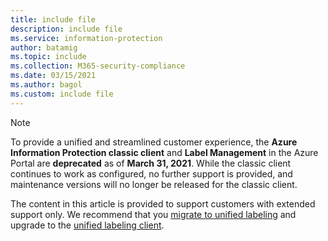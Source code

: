 ```yaml
---
title: include file
description: include file
ms.service: information-protection
author: batamig
ms.topic: include
ms.collection: M365-security-compliance
ms.date: 03/15/2021
ms.author: bagol
ms.custom: include file
---
```


>[!NOTE] 
> To provide a unified and streamlined customer experience, the **Azure Information Protection classic client** and **Label Management** in the Azure Portal are **deprecated** as of **March 31, 2021**. While the classic client continues to work as configured, no further support is provided, and maintenance versions will no longer be released for the classic client.
>
> The content in this article is provided to support customers with extended support only. We recommend that you [migrate to unified labeling](../tutorial-migrating-to-ul.md) and upgrade to the [unified labeling client](../rms-client/clientv2-admin-guide-install.md).
